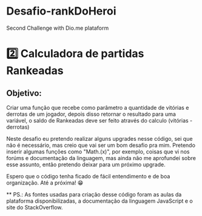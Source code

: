# Desafio-rankDoHeroi
Second Challenge with Dio.me plataform

# 2️⃣ Calculadora de partidas Rankeadas

## Objetivo:
Criar uma função que recebe como parâmetro a quantidade de vitórias e derrotas de um jogador,
depois disso retornar o resultado para uma variável, o saldo de Rankeadas deve ser feito através do calculo (vitórias - derrotas)

Neste desafio eu pretendo realizar alguns upgrades nesse código, sei que não é necessário, mas creio que vai ser um bom desafio pra mim.
Pretendo inserir algumas funções como "Math.(x)", por exemplo, coisas que vi nos forúms e documentação da linguagem, mas ainda não me 
aprofundei sobre esse assunto, então pretendo deixar para um próximo upgrade.

Espero que o código tenha ficado de fácil entendimento e de boa organização. 
Até a próxima! 😁


** PS.: As fontes usadas para criação desse código foram as aulas da plataforma disponibilizadas, a documentação da linguagem JavaScript e o site do StackOverflow.
